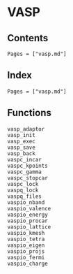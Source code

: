 # VASP

## Contents

```@contents
Pages = ["vasp.md"]
```

## Index

```@index
Pages = ["vasp.md"]
```

## Functions

```@docs
vasp_adaptor
vasp_init
vasp_exec
vasp_save
vasp_back
vaspc_incar
vaspc_kpoints
vaspc_gamma
vaspc_stopcar
vaspc_lock
vaspq_lock
vaspq_files
vaspio_nband
vaspio_valence
vaspio_energy
vaspio_procar
vaspio_lattice
vaspio_kmesh
vaspio_tetra
vaspio_eigen
vaspio_projs
vaspio_fermi
vaspio_charge
```
